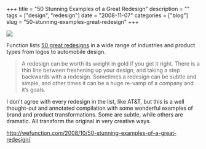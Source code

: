 +++
title = "50 Stunning Examples of a Great Redesign"
description = ""
tags = ["design", "redesign"]
date = "2008-11-07"
categories = ["blog"]
slug = "50-stunning-examples-great-redesign"
+++



  <div class="notebook-screenshot"><a href="http://wefunction.com/2008/10/50-stunning-examples-of-a-great-redesign/"><img src="http://media.konigi.com/bluga/wt49143c16b0be0_1.jpg"/></a></div><p>Function lists <a href="http://wefunction.com/2008/10/50-stunning-examples-of-a-great-redesign/">50 great redesigns</a> in a wide range of industries and product types from logos to automobile design. </p>
<blockquote><p>A redesign can be worth its weight in gold if you get it right. There is a thin line between freshening up your design, and taking a step backwards with a redesign.  Sometimes a redesign can be subtle and simple, and other times it can be a huge re-vamp of a company and it’s goals.</p></blockquote>
<p>I don't agree with every redesign in the list, like AT&amp;T, but this is a well thought-out and annotated compilation with some wonderful examples of brand and product transformations. Some are subtle, while others are dramatic. All transform the original in very creative ways.</p>
    
  <a href="http://wefunction.com/2008/10/50-stunning-examples-of-a-great-redesign/">http://wefunction.com/2008/10/50-stunning-examples-of-a-great-redesign/</a>
